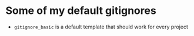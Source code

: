 # Some of my default gitignores
* `gitignore_basic` is a default template that should work for every project
